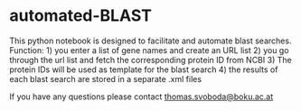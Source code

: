 # automated-BLAST
This python notebook is designed to facilitate and automate blast searches. 
Function: 1) you enter a list of gene names and create an URL list
          2) you go through the url list and fetch the corresponding protein ID from NCBI
          3) The protein IDs will be used as template for the blast search
          4) the results of each blast search are stored in a separate .xml files

If you have any questions please contact thomas.svoboda@boku.ac.at
